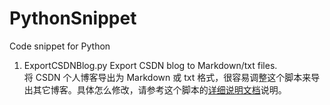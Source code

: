 PythonSnippet
=============

Code snippet for Python

1. ExportCSDNBlog.py
  Export CSDN blog to Markdown/txt files.  
  将 CSDN 个人博客导出为 Markdown 或 txt 格式，很容易调整这个脚本来导出其它博客。具体怎么修改，请参考这个脚本的[详细说明文档](http://kesalin.github.io/blog/2014/10/12/export-blog-using-python-on-windows/)说明。

